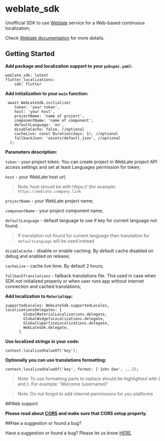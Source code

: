 # weblate_sdk

Unofficial SDK to use [Weblate](https://weblate.org/) service for a Web-based continuous
localization;

Check [Weblate documentation](https://docs.weblate.org/en/latest/) for more details.

## Getting Started

**Add package and localization support to your `pubspec.yaml`:**

```
weblate_sdk: latest
flutter_localizations:
    sdk: flutter
```

**Add initialization to your `main` function:**

```
 await WebLateSdk.initialize(
    token: 'your token',
    host: 'your host',
    projectName: 'name of project',
    componentName: 'name of component',
    defaultLanguage: 'en',
    disableCache: false, //optional
    cacheLive: const Duration(days: 1), //optional
    fallbackJson: 'assets/default.json', //optional
  );
```

**Parameters description:**

`token` - your project token. You can create project in WebLate project API access settings 
and set at least Languages permission for token;

`host` - your WebLate host url;

> Note: host should be with https:// (for example: `https://weblate.company.link`

`projectName` - your WebLate project name;

`componentName` - your project component name;

`defaultLanguage` - default language to use if key for current language not found.

> If translation not found for current language
> then translation for `defaultLanguage` will be used instead

`disableCache` - disable or enable caching. By default cache
disabled on debug and enabled on release;

`cacheLive` - cache live time. By default 2 hours;

`fallbackTranslations` - fallback translations file.
This used in case when SDK not initialized properly
or when user runs app without internet connection and cached translations;

**Add localization to `MaterialApp`:**

```
supportedLocales: WebLateSdk.supportedLocales,
localizationsDelegates: [
        GlobalMaterialLocalizations.delegate,
        GlobalWidgetsLocalizations.delegate,
        GlobalCupertinoLocalizations.delegate,
        WebLateSdk.delegate,
      ]
```     

**Use localized strings in your code:**

`context.localizedValueOf('key');`

**Optionally you can use translations formatting:**

`context.localizedValueOf('key', format: ['John Doe', ...]);`

> Note: To use formatting parts to replace should be highlighted with { and }. 
> For example: 'Welcome {username}!' 

> Note: Do not forgot to add internet permissions for you platforms

##Web support

**Please read about [CORS](https://en.wikipedia.org/wiki/Cross-origin_resource_sharing) and make sure that CORS setup properly.**

##Hae a suggestion or found a bug?

Have a suggestion or found a bug? Please let us
know [HERE](https://github.com/cozvtieg9/weblatesdk/issues).



